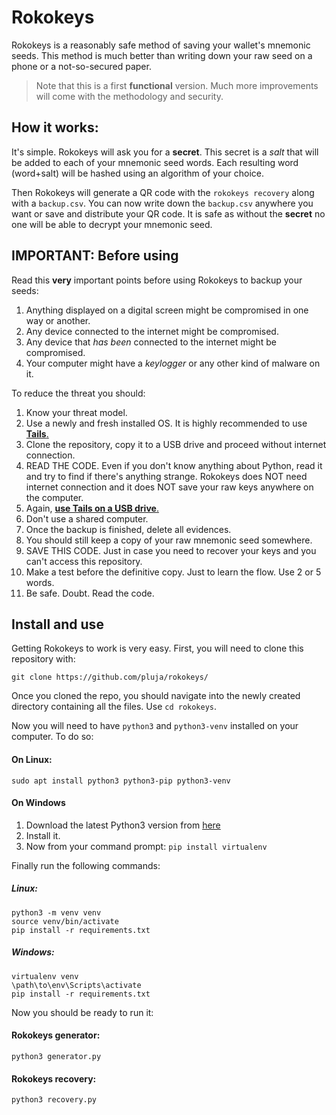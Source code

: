 # Rokokeys
Rokokeys is a reasonably safe method of saving your wallet's mnemonic seeds. This method is much better than writing down your raw seed on a phone or a not-so-secured paper.

> Note that this is a first **functional** version. Much more improvements will come with the methodology and security.

## How it works:

It's simple. Rokokeys will ask you for a **secret**. This secret is a *salt* that will be added to each of your mnemonic seed words. Each resulting word (word+salt) will be hashed using an algorithm of your choice. 

Then Rokokeys will generate a QR code with the `rokokeys recovery` along with a `backup.csv`. You can now write down the `backup.csv` anywhere you want or save and distribute your QR code. It is safe as without the **secret** no one will be able to decrypt your mnemonic seed.

## IMPORTANT: Before using

Read this **very** important points before using Rokokeys to backup your seeds:
1. Anything displayed on a digital screen might be compromised in one way or another. 
2. Any device connected to the internet might be compromised.
3. Any device that *has been* connected to the internet might be compromised.
4. Your computer might have a *keylogger* or any other kind of malware on it.

To reduce the threat you should:
1. Know your threat model.
2. Use a newly and fresh installed OS. It is highly recommended to use [**Tails**.](https://tails.boum.org/)
3. Clone the repository, copy it to a USB drive and proceed without internet connection.
4. READ THE CODE. Even if you don't know anything about Python, read it and try to find if there's anything strange. Rokokeys does NOT need internet connection and it does NOT save your raw keys anywhere on the computer.
5. Again, [**use Tails on a USB drive**.](https://tails.boum.org/)
6. Don't use a shared computer.
7. Once the backup is finished, delete all evidences.
8. You should still keep a copy of your raw mnemonic seed somewhere.
9. SAVE THIS CODE. Just in case you need to recover your keys and you can't access this repository.
10. Make a test before the definitive copy. Just to learn the flow. Use 2 or 5 words.
10. Be safe. Doubt. Read the code.

## Install and use

Getting Rokokeys to work is very easy. First, you will need to clone this repository with:

`git clone https://github.com/pluja/rokokeys/`

Once you cloned the repo, you should navigate into the newly created directory containing all the files. Use `cd rokokeys`.

Now you will need to have `python3` and `python3-venv` installed on your computer. To do so:

#### On Linux:
`sudo apt install python3 python3-pip python3-venv`

#### On Windows
1. Download the latest Python3 version from [here](https://www.python.org/downloads/windows/)
2. Install it.
3. Now from your command prompt: `pip install virtualenv`

Finally run the following commands:
##### Linux:
```
python3 -m venv venv
source venv/bin/activate
pip install -r requirements.txt
```

##### Windows:
```
virtualenv venv
\path\to\env\Scripts\activate
pip install -r requirements.txt
```

Now you should be ready to run it:
#### Rokokeys generator:
`python3 generator.py`

#### Rokokeys recovery:
`python3 recovery.py`

